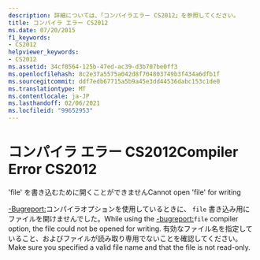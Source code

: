 ```yaml
---
description: 詳細については、「コンパイラエラー CS2012」を参照してください。
title: コンパイラ エラー CS2012
ms.date: 07/20/2015
f1_keywords:
- CS2012
helpviewer_keywords:
- CS2012
ms.assetid: 34cf0564-125b-47ed-ac39-d3b707be0ff3
ms.openlocfilehash: 8c2e37a5575a042d8f704803749b3f434a6dfb1f
ms.sourcegitcommit: ddf7edb67715a5b9a45e3dd44536dabc153c1de0
ms.translationtype: MT
ms.contentlocale: ja-JP
ms.lasthandoff: 02/06/2021
ms.locfileid: "99652953"
---
```

# <a name="compiler-error-cs2012"></a><span data-ttu-id="7269e-103">コンパイラ エラー CS2012</span><span class="sxs-lookup"><span data-stu-id="7269e-103">Compiler Error CS2012</span></span>

<span data-ttu-id="7269e-104">'file' を書き込むために開くことができません</span><span class="sxs-lookup"><span data-stu-id="7269e-104">Cannot open 'file' for writing</span></span>  
  
 <span data-ttu-id="7269e-105">[-Bugreport:](../language-reference/compiler-options/bugreport-compiler-option.md)コンパイラオプションを使用しているときに、 `file` 書き込み用にファイルを開けませんでした。</span><span class="sxs-lookup"><span data-stu-id="7269e-105">While using the [-bugreport:](../language-reference/compiler-options/bugreport-compiler-option.md)`file` compiler option, the file could not be opened for writing.</span></span> <span data-ttu-id="7269e-106">有効なファイル名を指定していること、およびファイルが読み取り専用でないことを確認してください。</span><span class="sxs-lookup"><span data-stu-id="7269e-106">Make sure you specified a valid file name and that the file is not read-only.</span></span>
